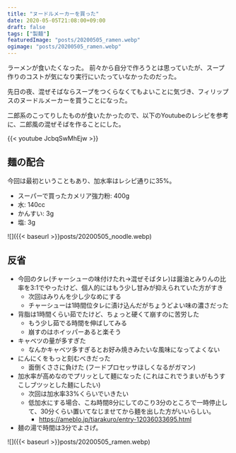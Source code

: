 ```yaml
---
title: "ヌードルメーカーを買った"
date: 2020-05-05T21:08:00+09:00
draft: false
tags: ["製麺"]
featuredImage: "posts/20200505_ramen.webp"
ogimage: "posts/20200505_ramen.webp"
---
```


ラーメンが食いたくなった。
前々から自分で作ろうとは思っていたが、スープ作りのコストが気になり実行にいたっていなかったのだった。

先日の夜、混ぜそばならスープをつくらなくてもよいことに気づき、フィリップスのヌードルメーカーを買うことになった。

二郎系のこってりしたものが食いたかったので、以下のYoutubeのレシピを参考に、二郎風の混ぜそばを作ることにした。

{{< youtube JcbqSwMhEjw >}}

## 麺の配合
今回は最初ということもあり、加水率はレシピ通りに35%。

- スーパーで買ったカメリア強力粉: 400g
- 水: 140cc
- かんすい: 3g
- 塩: 3g

![]({{< baseurl >}}posts/20200505_noodle.webp)

## 反省
- 今回のタレ(チャーシューの味付けたれ→混ぜそばタレ)は醤油とみりんの比率を3:1でやったけど、個人的にはもう少し甘みが抑えられていた方がすき
  - 次回はみりんを少し少なめにする
  - チャーシューは1時間位タレに漬け込んだがちょうどよい味の濃さだった
- 背脂は1時間くらい茹でたけど、ちょっと硬くて崩すのに苦労した
  - もう少し茹でる時間を伸ばしてみる
  - 崩すのはホイッパーあると楽そう
- キャベツの量が多すぎた
  - なんかキャベツ多すぎるとお好み焼きみたいな風味になってよくない
- にんにくをもっと刻むべきだった
  - 面倒くささに負けた (フードプロセッサほしくなるがガマン)
- 加水率が高めなのでプリッとして麺になった (これはこれでうまいがもうすこしブツッとした麺にしたい)
   - 次回は加水率33%くらいでいきたい
   - 低加水にする場合、こね時間8分にしてのこり3分のところで一時停止して、30分くらい置いてなじませてから麺を出した方がいいらしい。
      - https://ameblo.jp/tiarakuro/entry-12036033695.html
- 麺の湯で時間は3分でよさげ。

![]({{< baseurl >}}posts/20200505_ramen.webp)

